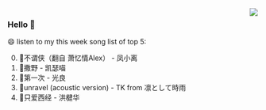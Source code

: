 <img align="right"  src="https://github-readme-stats.vercel.app/api/top-langs/?username=sohyunQVQ" />

### Hello 👋

😄 listen to my this week song list of top 5:

0. 🌈不谓侠（翻自 萧忆情Alex） - 凤小离
1. 🌈撒野 - 凯瑟喵
2. 🌈第一次 - 光良
3. 🌈unravel (acoustic version) - TK from 凛として時雨
4. 🌈只爱西经 - 洪楗华

